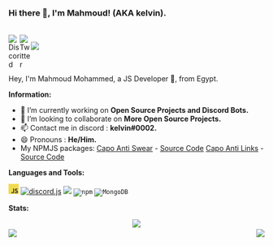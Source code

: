 ### Hi there 👋, I'm Mahmoud! (AKA kelvin).

<br/>
<a href="https://discord.com/users/688815614625841208">
    <img align ="left" alt="Discord" width="22px" src ="https://cdn.jsdelivr.net/npm/simple-icons@v3/icons/discord.svg" />
  </a>
  <a href="https://twitter.com/kelvin4dev">
    <img align ="left" alt="Twitter " width="22px" src ="https://cdn.jsdelivr.net/npm/simple-icons@v3/icons/twitter.svg" />
  </a>

![](https://visitors-badge.glitch.me/badge?page_id=kelvin4dev.kelvin4dev)

<br/>

Hey, I'm Mahmoud Mohammed, a JS Developer 🚀, from Egypt.

 **Information:**

- 🔭 I’m currently working on  **Open Source Projects and Discord Bots.**
- 👯 I’m looking to collaborate on **More Open Source Projects.**
- 📫 Contact me in discord :  **kelvin#0002.**
- 😄 Pronouns :  **He/Him.**
- My NPMJS packages:
[Capo Anti Swear](https://www.npmjs.com/package/capo-anti-swear) - [Source Code](https://github.com/Capo-Studio/capo-anti-swear)
[Capo Anti Links](https://www.npmjs.com/package/capo-anti-links) - [Source Code](https://github.com/Capo-Studio/capo-anti-links)

**Languages and Tools:**  


<code><img height="20" src="https://raw.githubusercontent.com/github/explore/80688e429a7d4ef2fca1e82350fe8e3517d3494d/topics/javascript/javascript.png"></code>
<a href="https://discord.js.org"><img src="https://cdn.discordapp.com/attachments/740865034887888996/740865173065170994/logo-square.png" width="20" alt="discord.js" /></a>
<code><img height="20" src="https://img.shields.io/badge/-Nodejs-43853d?style=flat-square&logo=Node.js&logoColor=white"/></code>
<code><img alt="npm" src="https://img.shields.io/badge/-NPM-CB3837?style=flat-square&logo=npm&logoColor=white" /></code>
<code><img alt="MongoDB" src="https://img.shields.io/badge/-MongoDB-13aa52?style=flat-square&logo=mongodb&logoColor=white" /></code>



**Stats:**  


<div align="center"><img src="https://github-profile-trophy.vercel.app/?username=kelvin4dev&theme=dracula&count_private=true"></div>
<img align="left" src="https://github-readme-stats.vercel.app/api?username=kelvin4dev&show_icons=true&hide_border=true&theme=tokyonight"><img align="right" src="https://github-readme-stats.vercel.app/api/top-langs/?username=kelvin4dev&theme=tokyonight&hide=batchfile">






